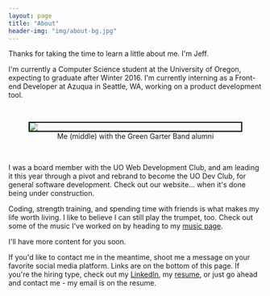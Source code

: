```yaml
---
layout: page
title: "About"
header-img: "img/about-bg.jpg"
---
```


Thanks for taking the time to learn a little about me. I'm Jeff.

I'm currently a Computer Science student at the University of Oregon, expecting to graduate after Winter 2016. I'm currently interning as a Front-end Developer at Azuqua in Seattle, WA, working on a product development tool.

<br>
<figure>
  <img src="{{site.url}}/img/dreamteam.jpg" style="border: 2px solid black; display: block; margin-left: auto; margin-right: auto;">
  <figcaption style="text-align: center;">Me (middle) with the Green Garter Band alumni</figcaption>
</figure>
<br>

I was a board member with the UO Web Development Club, and am leading it this year through a pivot and rebrand to become the UO Dev Club, for general software development. Check out our website... when it's done being under construction.

Coding, strength training, and spending time with friends is what makes my life worth living. I like to believe I can still play the trumpet, too. Check out some of the music I've worked on by heading to my [music page]({{site.url}}/music).

I'll have more content for you soon. 

If you'd like to contact me in the meantime, shoot me a message on your favorite social media platform. Links are on the bottom of this page. If you're the hiring type, check out my [LinkedIn](https://www.linkedin.com/in/jeffbayes), my [resume]({{site.url}}/assets/JeffBayesResume.pdf), or just go ahead and contact me - my email is on the resume.